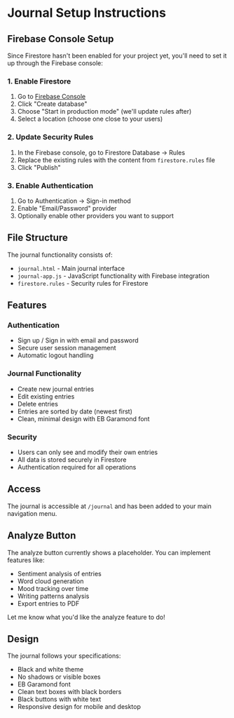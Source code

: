 # Journal Setup Instructions

## Firebase Console Setup

Since Firestore hasn't been enabled for your project yet, you'll need to set it up through the Firebase console:

### 1. Enable Firestore
1. Go to [Firebase Console](https://console.firebase.google.com/project/website-699b0/firestore)
2. Click "Create database"
3. Choose "Start in production mode" (we'll update rules after)
4. Select a location (choose one close to your users)

### 2. Update Security Rules
1. In the Firebase console, go to Firestore Database → Rules
2. Replace the existing rules with the content from `firestore.rules` file
3. Click "Publish"

### 3. Enable Authentication
1. Go to Authentication → Sign-in method
2. Enable "Email/Password" provider
3. Optionally enable other providers you want to support

## File Structure

The journal functionality consists of:
- `journal.html` - Main journal interface
- `journal-app.js` - JavaScript functionality with Firebase integration
- `firestore.rules` - Security rules for Firestore

## Features

### Authentication
- Sign up / Sign in with email and password
- Secure user session management
- Automatic logout handling

### Journal Functionality
- Create new journal entries
- Edit existing entries
- Delete entries
- Entries are sorted by date (newest first)
- Clean, minimal design with EB Garamond font

### Security
- Users can only see and modify their own entries
- All data is stored securely in Firestore
- Authentication required for all operations

## Access

The journal is accessible at `/journal` and has been added to your main navigation menu.

## Analyze Button

The analyze button currently shows a placeholder. You can implement features like:
- Sentiment analysis of entries
- Word cloud generation
- Mood tracking over time
- Writing patterns analysis
- Export entries to PDF

Let me know what you'd like the analyze feature to do!

## Design

The journal follows your specifications:
- Black and white theme
- No shadows or visible boxes
- EB Garamond font
- Clean text boxes with black borders
- Black buttons with white text
- Responsive design for mobile and desktop 